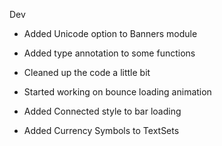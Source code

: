 Dev

- Added Unicode option to Banners module

- Added type annotation to some functions 

- Cleaned up the code a little bit

- Started working on bounce loading animation

- Added Connected style to bar loading

- Added Currency Symbols to TextSets